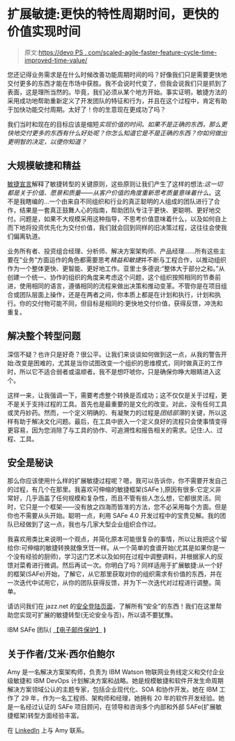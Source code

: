 # 扩展敏捷:更快的特性周期时间，更快的价值实现时间

> 原文:[https://devo PS . com/scaled-agile-faster-feature-cycle-time-improved-time-value/](https://devops.com/scaled-agile-faster-feature-cycle-time-improved-time-value/)

您还记得业务需求是在什么时候改善功能周期时间的吗？好像我们只是需要更快地交付更多的东西才能在市场中获胜。我不会说时代变了，但我会说我们只是抓到了表面，这是理所当然的。毕竟，我们必须从某个地方开始。事实证明，敏捷方法的采用成功地帮助重新定义了开发团队的特征和行为，并且在这个过程中，肯定有助于加快功能交付周期。太好了！你的生意现在更成功了吗？

我们当时和现在的目标应该是缩短*实现价值的时间。如果不是正确的东西，那么更快地交付更多的东西有什么好处呢？你怎么知道它是不是正确的东西？你如何做出更明智的决定，以便你知道？*

## 大规模敏捷和精益

[敏捷宣言](http://www.agilemanifesto.org)解释了敏捷转型的关键原则，这些原则让我们产生了这样的想法:*这一切都是关于价值、愿景和质量——从客户价值的角度重新思考质量意味着什么*。这不是我瞎编的…一个由来自不同组织和行业的真正聪明的人组成的团队进行了合作，结果是一套真正鼓舞人心的指南，帮助团队专注于更快、更聪明、更好地交付。问题是，如果不大规模采用这种指导，不思考价值意味着什么，以及如何自上而下地将投资优先化为交付价值，我们就会回到同样的旧决策过程，这往往会使我们偏离轨道。

业务所有者、投资组合经理、分析师、解决方案架构师、产品经理……所有这些主要在“业务”方面运作的角色都需要思考*精益和敏捷*并不断与工程合作，以推动组织作为一个整体更快、更智能、更好地工作。亚里士多德说:“整体大于部分之和。”从创建一个统一、协作的组织的角度来考虑这个问题，这个组织按照相同的节奏前进，使用相同的语言，遵循相同的流程来做出决策和推动变革。不管你是在项目组合或团队层面上操作，还是在两者之间，你本质上都是在计划和执行，计划和执行。你的交付物可能不同，但目标是相同的:更快地交付价值，获得反馈，冲洗和重复。

## 解决整个转型问题

深信不疑？也许只是好奇？很公平。让我们来谈谈如何做到这一点，从我的警告开始:改变是困难的，尤其是当你试图改变一个组织的思维模式，同时做真正的工作时，所以它不适合弱者或温顺者。我不是想吓唬你，只是确保你睁大眼睛进入这个。

这样一来，让我强调一下，需要考虑整个转换是否成功；这不仅仅是关于过程，更不是关于支持过程的工具。首先也是最重要的是文化的改变。对此，没有任何工具或灵丹妙药。然而，一个定义明确的、有凝聚力的过程是*团结部落*的关键，所以这样有助于解决文化问题。最后，在工具中嵌入一个定义良好的流程只会使事情变得更容易，因为您消除了与工具的协作、可追溯性和报告相关的需求。记住:人、过程、工具。

## 安全是秘诀

那么你应该使用什么样的扩展敏捷过程呢？嗯，我可以告诉你，你不需要开发自己的过程，有几个在那里。我喜欢可伸缩的敏捷框架(SAFe ),原因有很多:它定义非常好，几乎涵盖了任何规模和复杂性，而且不管有些人怎么想，它都很灵活。同时，它只是一个框架——没有放之四海而皆准的方法，您不必采用每个方面。但是你也不需要从头开始。聪明一点，利用 SAFe 4.0 开发过程中的宝贵见解。我的团队已经做到了这一点，我也与几家大型企业组织合作过。

我喜欢用类比来说明一个观点，并简化原本可能很复杂的事情，所以让我把这个留给你:可伸缩的敏捷转换就像烹饪一样。从一个简单的食谱开始(尤其是如果你是一个没有经验的厨师)，学习这门艺术以及如何在过程中调整调料，并根据家人的反馈对菜肴进行微调。然后再试一次。你明白了吗？同样适用于扩展敏捷:从一个好的框架(SAFe)开始，了解它，从它那里获取对你的组织需求有价值的东西，并在一次迭代中试用它，从你的团队获得反馈，并为下一次迭代对过程进行调整。简单。

请访问我们在 jazz.net 的[安全登陆页面](http://jazz.net/safe)，了解所有“安全”的东西！我们在这里帮助您实现可扩展的敏捷转型(无论安全与否)，所以请不要犹豫。

IBM SAFe 团队( [【电子邮件保护】](/cdn-cgi/l/email-protection#b9cad8dfdcd0d7dfd6f9dbde97cfd7dccd97d0dbd497dad6d4) **)**

## 关于作者/艾米·西尔伯鲍尔

Amy 是一名解决方案架构师，负责为 IBM Watson 物联网业务线定义和交付企业级敏捷和 IBM DevOps 计划解决方案和战略。她是规模敏捷和软件开发生命周期解决方案领域公认的主题专家，包括企业现代化、SOA 和协作开发。她在 IBM 工作了 29 年，作为一名工程师、架构师和经理，她拥有 20 年的软件开发经验。她是一名经过认证的 SAFe 项目顾问，在领导和咨询多个内部和外部 SAFe(扩展敏捷框架)转型方面经验丰富。

在 [LinkedIn](https://www.linkedin.com/pub/amy-silberbauer/43/20/3a1) 上与 Amy 联系。